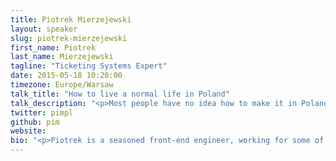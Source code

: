 ```yaml
---
title: Piotrek Mierzejewski
layout: speaker
slug: piotrek-mierzejewski
first_name: Piotrek
last_name: Mierzejewski
tagline: "Ticketing Systems Expert"
date: 2015-05-18 10:20:00
timezone: Europe/Warsaw
talk_title: "How to live a normal life in Poland"
talk_description: "<p>Most people have no idea how to make it in Poland. In my talk I will share a simple recipe how to be successful in this grey country. Fasten your seatbelt, it's gonna be a wild ride!</p>"
twitter: pimpl
github: pim
website: 
bio: "<p>Piotrek is a seasoned front-end engineer, working for some of the most recognized clients in the industry.</p>"
---
```

